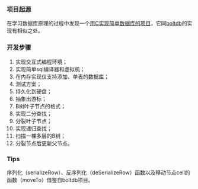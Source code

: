### 项目起源
在学习数据库原理的过程中发现一个[用C实现简单数据库的项目](https://cstack.github.io/db_tutorial/)，它同[boltdb](https://github.com/boltdb/bolt)的实现有相似之处。

### 开发步骤
1. 实现交互式编程环境；
2. 实现简单sql编译器和虚拟机；
3. 在内存实现仅支持添加、单表的数据库；
4. 测试方案；
5. 持久化到硬盘；
6. 抽象出游标；
7. B树叶子节点的格式；
8. 实现二分查找；
9. 分裂叶子节点；
10. 实现递归查找；
11. 扫描一棵多层的B树；
12. 分裂节点后更新父节点。

### Tips
序列化（serializeRow）、反序列化（deSerializeRow）函数以及移动节点cell的函数（moveTo）借鉴自boltdb项目。

